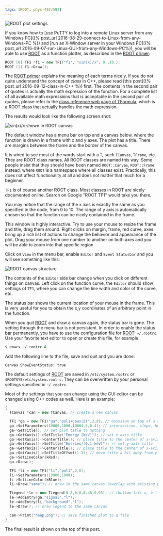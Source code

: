 ```yaml
---
tags: [ROOT, phys-492/592]
---
```


![ROOT plot settings]({{site.exa}}/rootPlotSettings.png)

If you know how to [use PuTTY to log into a remote Linux server from any Windows PC]({% post_url 2016-08-29-connect-to-Linux-from-any-Windows-PC %}) and [run an X-Window server in your Windows PC]({% post_url 2016-09-07-run-Linux-GUI-from-any-Windows-PC%}), you will be able to use [ROOT][] as a function plotter, as described in the [ROOT primer](https://root.cern.ch/guides/primer):

``` c++
ROOT [0] TF1 *f1 = new TF1("f1", "sin(x)/x", 0.,10.);
ROOT [1] f1->Draw();
```

The [ROOT primer](https://root.cern.ch/guides/primer) explains the meaning of each terms nicely. If you do not quite understand the concept of *class* in C++, please read [this post]({% post_url 2016-09-12-class-in-C++ %}) first. The contents in the second pair of quotes is actually the math expression of the function. For a complete list of all available math expressions that is acceptable in the second pair of quotes, please refer to the [class reference web page of TFormula](https://root.cern.ch/doc/master/classTFormula.html), which is a ROOT class that actually handles the math expression.

The results would look like the following screen shot:

![sin(x)/x shown in ROOT canvas]({{site.exa}}/tf1result.png)

The default window has a menu bar on top and a canvas below, where the function is drawn in a frame with x and y axes. The plot has a title. There are margins between the frame and the border of the canvas.

It is wired to see most of the words start with a `T`, such `TCanvas`, `TFrame`, etc. They are ROOT class names. All ROOT classes are named this way. Some people insist that they should have been named `ROOT::Canvas`, `ROOT::Frame` instead, where `ROOT` is a namespace where all classes exist. Practically, this does not affect functionality at all and does not matter that much for a beginner.

`TF1` is of course another ROOT class. Most classes in ROOT are nicely documented online. Search on Google "ROOT TF1" would take you there.

You may notice that the range of the x axis is exactly the same as you specified in the code, from 0 to 10. The range of y axis is automatically chosen so that the function can be nicely contained in the frame.

This window is highly interactive. Try to use your mouse to resize the frame and title, drag them around. Right clicks on margin, frame, red curve, axes bring up a rich list of actions to change the behavior and appearance of the plot. Drag your mouse from one number to another on both axes and you will be able to zoom into that specific region.

Click on `View` in the menu bar, enable `Editor` and `Event Statusbar` and you will see something like this:

![ROOT canvas structure]({{site.exa}}/rootcanvasstructure.png)

The contents of the `Editor` side bar change when you click on different things on canvas. Left click on the function curve, the `Editor` should show settings of `TF1`, where you can change the line width and color of the curve, etc.

The status bar shows the current location of your mouse in the frame. This is very useful for you to obtain the x,y coordinates of an arbitrary point in the function.

When you quit [ROOT][] and draw a canvas again, the status bar is gone. The setting through the menu bar is not persistent.  In order to enable the status bar permanently, you have to use the configuration file for [ROOT][]: `~/.rootrc`. Use your favorite text editor to open or create this file, for example:

```bash
$ emacs ~/.rootrc &
```

Add the following line to the file, save and quit and you are done:

```
Canvas.ShowEventStatus: true
```

The default settings of [ROOT][] are saved in `/etc/system.rootrc` or `$ROOTSYS/etc/system.rootrc`. They can be overwritten by your personal settings specified in `~/.rootrc`.

Most of the settings that you can change using the GUI editor can be changed using C++ codes as well. Here is an example:

```c++
{
  TCanvas *can = new TCanvas; // create a new canvas

  TF1 *ga = new TF1("ga","pol1+gaus(2)",2,8); // Gaussian on top of a straight line
  ga->SetParameters(10000,1000,10004,5,0.4); // intersection, slope, height, mean, sigma
  ga->SetTitle(); // set plot title to nothing
  ga->GetXaxis()->SetTitle("Energy [keV]"); // set x-axis title
  ga->GetXaxis()->CenterTitle(); // place title to the center of x-axis
  ga->GetYaxis()->SetTitle("Entries/(0.1 keV)"); // set y-axis title
  ga->GetYaxis()->CenterTitle(); // place title to the center of x-axis
  ga->GetYaxis()->SetTitleOffset(1.3); // move title a bit away from y-axis
  ga->SetLineColor(kRed);
  ga->Draw();

  TF1 *li = new TF1("li","pol1",2,8);
  li->SetParameters(10000,1000);
  li->SetLineColor(kBlue);
  li->Draw("same"); // draw in the same canvas (overlap with existing plot)

  TLegend *le = new TLegend(0.2,0.8,0.45,0.95); // (bottom-left x, b-l y, t-r x, t-r y)
  le->AddEntry(ga,"signal","l");
  le->AddEntry(li,"background","l");
  le->Draw(); // draw legend to the same canvas

  can->Print("heap.png"); // save finished plot to a file
}
```

The final result is shown on the top of this post.

[ROOT]:https://root.cern.ch
